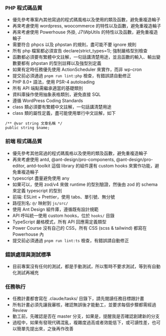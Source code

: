### PHP 程式碼品質
- 優先參考專案內其他寫過的程式碼風格以及使用的類及函數，避免重複造輪子
- 再來考慮使用 wordpress, woocommerce 的特性以及函數，避免重複造輪子
- 再來考慮使用 Powerhouse 外掛, J7\WpUtils 的特性以及函數，避免重複造輪子
- 需要符合 phpcs 以及 phpstan 的規則，盡可能不要 ignore 規則
- 所有 php 檔案都必須宣告 declare(strict_types=1); 強制嚴格型別檢查
- 函數都必須要有繁體中文註解，一句話講清楚用途，並且函數的輸入、輸出變數要都有 phpstan 的型別註釋以及強型別定義
- 如果有定時任務優先使用 ActionScheduler 來實作，而非 wp-cron
- 提交前必須通過 `pnpm run lint:php` 檢查，有錯誤請自動修正
- PHP 8.0+ 語法，使用 PSR-4 autoloading
- 所有 API 端點需繼承適當的基礎類別
- 資料庫操作使用抽象表格類別，避免直接 SQL
- 遵循 WordPress Coding Standards
- class 類必須要有繁體中文註解，一句話講清楚用途
- class 類的屬性定義，盡可能使用單行中文註解，如下
```
/** @var string 文章名稱 */
public string $name;
```

### 前端 程式碼品質
- 優先參考其他寫過的程式碼風格以及使用的類及函數，避免重複造輪子
- 再來考慮使用 antd, @ant-design/pro-components, @ant-design/pro-editor, antd-toolkit 這個 library 的組件還有 custom hooks 來實作功能，避免重複造輪子
- typescript 盡量避免使用 any
- 如果可以，使用 zod/v4 來做 runtime 的型別驗證，然後由 zod 的 schema 來定義 typescript 的型別
- 前端: ESLint + Prettier，使用 tabs、單引號、無分號
- 路徑別名: `@/` 映射到 `js/src/`
- 使用 Ant Design 組件庫，遵循既有設計規範
- API 呼叫統一使用 custom hooks，位於 `hooks/` 目錄
- TypeScript 嚴格模式，所有 API 回應需定義類型
- Power Course 沒有自己的 CSS，所有 CSS (scss & tailwind) 都寫在 Powerhouse 內
- 提交前必須通過 `pnpm run lint:ts` 檢查，有錯誤請自動修正

### 錯誤處理與測試標準
- 目前專案沒有任何的測試，都是手動測試，所以暫時不要求測試，等到有自動化測試再補充

### 任務執行
- 任務計畫都會寫在 .claude/tasks/ 目錄下，請先閱讀任務目標跟計畫
- 所有計畫必須先讓我審核，確認無誤後才能動工，並要求每個步驟都需經過 Review
- 動工前，先確認是否在 master 分支，如果是，提醒我是否確認創建新的分支
- 過程中，如果有發現代碼混亂，複雜度過高或者效能低下，或可讀性差，也可以簡單先提出來，之後再作改善
